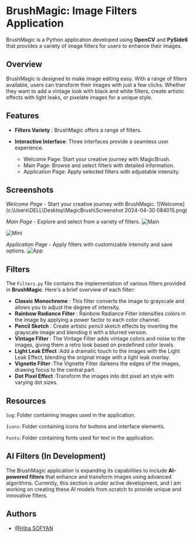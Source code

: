
# BrushMagic: Image Filters Application

BrushMagic is a Python application developed using **OpenCV** and **PySide6** that provides a variety of image filters for users to enhance their images.


## Overview
BrushMagic is designed to make image editing  easy. With a range of filters available, users can transform their images with just a few clicks. Whether they want to add a vintage look with black and white filters, create artistic effects with light leaks, or pixelate images for a unique style.


## Features
- **Filters Variety** : BrushMagic offers a range of filters.
- **Interactive Interface**: Three interfaces provide a seamless user experience.

    - Welcome Page: Start your creative journey with MagicBrush.
    - Main Page: Browse and select filters with detailed information.
    - Application Page: Apply selected filters with adjustable intensity.



## Screenshots
*Welcome Page* - Start your creative journey with BrushMagic.
![Welcome](c:\Users\DELL\Desktop\MagicBrush\Screenshot 2024-04-30 084015.png)


*Main Page* - Explore and select from a variety of filters.
![Main](https://via.placeholder.com/468x300?text=App+Screenshot+Here)


![Mini](https://via.placeholder.com/468x300?text=App+Screenshot+Here)



*Application Page* - Apply filters with customizable intensity and save options.
![App](https://via.placeholder.com/468x300?text=App+Screenshot+Here)


## Filters
The `Filters.py` file contains the implementation of various filters provided in **BrushMagic**. Here's a brief overview of each filter:

- **Classic Monochrome** : This filter converts the image to grayscale and allows you to adjust the degree of intensity.
- **Rainbow Radiance Filter** : Rainbow Radiance Filter intensifies colors in the image by applying a power factor to each color channel.
- **Pencil Sketch** : Create artistic pencil sketch effects by inverting the grayscale image and blending it with a blurred version.
- **Vintage Filter** : The Vintage Filter adds vintage colors and noise to the images, giving them a retro look based on predefined color levels.
- **Light Leak Effect** :Add a dramatic touch to the images with the Light Leak Effect, blending the original image with a light leak overlay.
- **Vignette Filter** :The Vignette Filter darkens the edges of the images, drawing focus to the central part.
- **Dot Pixel Effect** :Transform the images into dot pixel art style with varying dot sizes.



## Resources
`Svg`: Folder containing images used in the application.

`Icons`: Folder containing icons for buttons and interface elements.

`Fonts`: Folder containing fonts used for text in the application.


## AI Filters (In Development)
The BrushMagic application is expanding its capabilities to include **AI-powered filters** that enhance and transform images using advanced algorithms. Currently, this section is under active development, and I am working on creating these AI models from scratch to provide unique and innovative filters.

## Authors

- [@Hiba SOFYAN](https://github.com/hibaaaaaaaaaaa)

